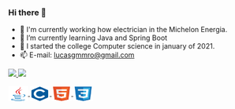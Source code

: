 ### Hi there 👋

- 🔭 I'm currently working how electrician in the Michelon Energia.
- 🌱 I’m currently learning Java and Spring Boot
- 💬 I started the college Computer science in january of 2021.
- 📫 E-mail: lucasgmmro@gmail.com

<div>
  <a href="https://github.com/lgmro">
  <img height="180em" src="https://github-readme-stats.vercel.app/api?username=lgmro&show_icons=true&theme=tokyonight&include_all_commits=true&count_private=true"/>
  <img height="180em" src="https://github-readme-stats.vercel.app/api/top-langs/?username=lgmro&layout=compact&langs_count=7&theme=tokyonight"/>
</div>

  <div style="display: inline_block"><br>
  <img align="center" alt="Lucas-Java" height="30" width="40" src="https://github.com/devicons/devicon/blob/master/icons/java/java-original.svg">
  <img align="center" alt="Lucas-C" height="30" width="40" src="https://github.com/devicons/devicon/blob/master/icons/c/c-plain.svg">
  <img align="center" alt="Lucas-HTML" height="30" width="40" src="https://raw.githubusercontent.com/devicons/devicon/master/icons/html5/html5-original.svg">
  <img align="center" alt="Lucas-CSS" height="30" width="40" src="https://raw.githubusercontent.com/devicons/devicon/master/icons/css3/css3-original.svg">

</div>
